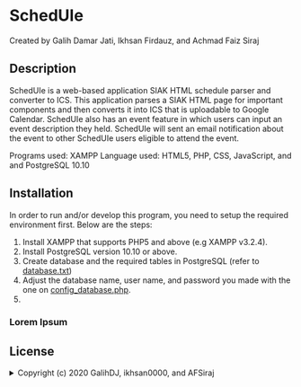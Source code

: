 # SchedUIe
Created by Galih Damar Jati, Ikhsan Firdauz, and Achmad Faiz Siraj

## Description
SchedUIe is a web-based application SIAK HTML schedule parser and converter to ICS. This application parses a SIAK HTML page for important components and then converts it into ICS that is uploadable to Google Calendar. SchedUIe also has an event feature in which users can input an event description they held. SchedUIe will sent an email notification about the event to other SchedUIe users eligible to attend the event.

Programs used: XAMPP
Language used: HTML5, PHP, CSS, JavaScript, and and PostgreSQL 10.10

## Installation
In order to run and/or develop this program, you need to setup the required environment first. Below are the steps:
1. Install XAMPP that supports PHP5 and above (e.g XAMPP v3.2.4).
2. Install PostgreSQL version 10.10 or above.
3. Create database and the required tables in PostgreSQL (refer to [database.txt](Database.txt))
4. Adjust the database name, user name, and password you made with the one on [config_database.php](config_database.php).
5. 



### Lorem Ipsum

## License
<details>
  <summary>Copyright (c) 2020 GalihDJ, ikhsan0000, and AFSiraj</summary>

<p align="justify">Permission is hereby granted, free of charge, to any person obtaining a copy
of this software and associated documentation files (the "Software"), to deal
in the Software without restriction, including without limitation the rights
to use, copy, modify, merge, publish, distribute, sublicense, and/or sell
copies of the Software, and to permit persons to whom the Software is
furnished to do so, subject to the following conditions:</p>

<p align="justify">The above copyright notice and this permission notice shall be included in all
copies or substantial portions of the Software.</p>

<p align="justify">The software is provided "as is", without warranty of any kind, express or
Implied, including but not limited to the warranties of merchantability,
Fitness for a particular purpose and noninfringement. In no event shall the
Authors or copyright holders be liable for any claim, damages or other
Liability, whether in an action of contract, tort or otherwise, arising from,
Out of or in connection with the software or the use or other dealings in the
Software.</p>

</details>

